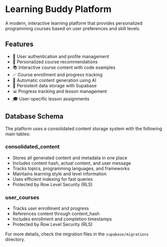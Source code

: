 # Learning Buddy Platform

A modern, interactive learning platform that provides personalized programming courses based on user preferences and skill levels.

## Features

- 🔐 User authentication and profile management
- 🎯 Personalized course recommendations
- 📚 Interactive course content with code examples
- ✅ Course enrollment and progress tracking
- 🔄 Automatic content generation using AI
- 💾 Persistent data storage with Supabase
- 📊 Progress tracking and lesson management
- 🎓 User-specific lesson assignments

## Database Schema

The platform uses a consolidated content storage system with the following main tables:

### consolidated_content
- Stores all generated content and metadata in one place
- Includes content hash, actual content, and user message
- Tracks topics, programming languages, and frameworks
- Maintains learning style and level information
- Uses efficient indexing for fast queries
- Protected by Row Level Security (RLS)

### user_courses
- Tracks user enrollment and progress
- References content through content_hash
- Includes enrollment and completion timestamps
- Protected by Row Level Security (RLS)

For more details, check the migration files in the `supabase/migrations` directory.